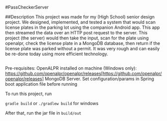 #PassCheckerServer

##Description
This project was made for my (High School) senior design project. We designed, implemented, and tested a system that would scan license plates in the parking lot using the companion Android app. This app then streamed the data over an HTTP post request to the server. This project (the server) would then take the input, scan for the plate using openalpr, check the license plate in a MongoDB database, then return if the license plate was parked without a permit. It was very rough and can easily be re-done today using more efficient technology.

##
Pre-requisites:
OpenALPR installed on machine (Windows only): https://github.com/openalpr/openalpr/releases[https://github.com/openalpr/openalpr/releases]
MongoDB Server. Set configuration/params in Spring boot application file before running

To run this project, run

`gradle build` or `./gradlew build` for windows

After that, run the jar file in `build/out`
